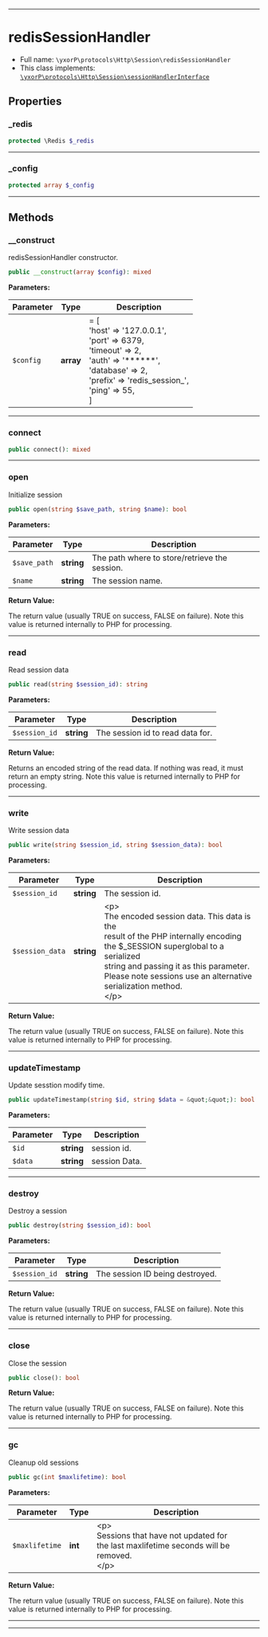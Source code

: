 ***

# redisSessionHandler





* Full name: `\yxorP\protocols\Http\Session\redisSessionHandler`
* This class implements:
[`\yxorP\protocols\Http\Session\sessionHandlerInterface`](./sessionHandlerInterface.md)



## Properties


### _redis



```php
protected \Redis $_redis
```






***

### _config



```php
protected array $_config
```






***

## Methods


### __construct

redisSessionHandler constructor.

```php
public __construct(array $config): mixed
```








**Parameters:**

| Parameter | Type | Description |
|-----------|------|-------------|
| `$config` | **array** | = [<br /> &#039;host&#039;     =&gt; &#039;127.0.0.1&#039;,<br /> &#039;port&#039;     =&gt; 6379,<br /> &#039;timeout&#039;  =&gt; 2,<br /> &#039;auth&#039;     =&gt; &#039;******&#039;,<br /> &#039;database&#039; =&gt; 2,<br /> &#039;prefix&#039;   =&gt; &#039;redis_session_&#039;,<br /> &#039;ping&#039;     =&gt; 55,<br />] |




***

### connect



```php
public connect(): mixed
```











***

### open

Initialize session

```php
public open(string $save_path, string $name): bool
```








**Parameters:**

| Parameter | Type | Description |
|-----------|------|-------------|
| `$save_path` | **string** | The path where to store/retrieve the session. |
| `$name` | **string** | The session name. |


**Return Value:**

<p>
The return value (usually TRUE on success, FALSE on failure).
Note this value is returned internally to PHP for processing.
</p>



***

### read

Read session data

```php
public read(string $session_id): string
```








**Parameters:**

| Parameter | Type | Description |
|-----------|------|-------------|
| `$session_id` | **string** | The session id to read data for. |


**Return Value:**

<p>
Returns an encoded string of the read data.
If nothing was read, it must return an empty string.
Note this value is returned internally to PHP for processing.
</p>



***

### write

Write session data

```php
public write(string $session_id, string $session_data): bool
```








**Parameters:**

| Parameter | Type | Description |
|-----------|------|-------------|
| `$session_id` | **string** | The session id. |
| `$session_data` | **string** | &lt;p&gt;<br />The encoded session data. This data is the<br />result of the PHP internally encoding<br />the $_SESSION superglobal to a serialized<br />string and passing it as this parameter.<br />Please note sessions use an alternative serialization method.<br />&lt;/p&gt; |


**Return Value:**

<p>
The return value (usually TRUE on success, FALSE on failure).
Note this value is returned internally to PHP for processing.
</p>



***

### updateTimestamp

Update sesstion modify time.

```php
public updateTimestamp(string $id, string $data = &quot;&quot;): bool
```








**Parameters:**

| Parameter | Type | Description |
|-----------|------|-------------|
| `$id` | **string** | session id. |
| `$data` | **string** | session Data. |




***

### destroy

Destroy a session

```php
public destroy(string $session_id): bool
```








**Parameters:**

| Parameter | Type | Description |
|-----------|------|-------------|
| `$session_id` | **string** | The session ID being destroyed. |


**Return Value:**

<p>
The return value (usually TRUE on success, FALSE on failure).
Note this value is returned internally to PHP for processing.
</p>



***

### close

Close the session

```php
public close(): bool
```









**Return Value:**

<p>
The return value (usually TRUE on success, FALSE on failure).
Note this value is returned internally to PHP for processing.
</p>



***

### gc

Cleanup old sessions

```php
public gc(int $maxlifetime): bool
```








**Parameters:**

| Parameter | Type | Description |
|-----------|------|-------------|
| `$maxlifetime` | **int** | &lt;p&gt;<br />Sessions that have not updated for<br />the last maxlifetime seconds will be removed.<br />&lt;/p&gt; |


**Return Value:**

<p>
The return value (usually TRUE on success, FALSE on failure).
Note this value is returned internally to PHP for processing.
</p>



***


***

